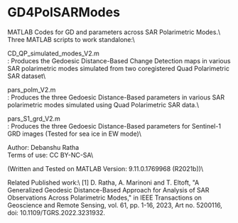 # GD4PolSARModes
 MATLAB Codes for GD and parameters across SAR Polarimetric Modes.\\
 Three MATLAB scripts to work standalone:\\

CD_QP_simulated_modes_V2.m\
: Produces the Gedoesic Distance-Based Change Detection maps in various SAR polarimetric modes simulated from two coregistered Quad Polarimetric SAR dataset\\

pars_polm_V2.m\
: Produces the three Gedoesic Distance-Based parameters in various SAR polarimetric modes simulated using Quad Polarimetric SAR data.\\

pars_S1_grd_V2.m\
: Produces the three Gedoesic Distance-Based parameters for Sentinel-1 GRD images (Tested for sea ice in EW mode)\\

Author: Debanshu Ratha\
Terms of use: CC BY-NC-SA\\

(Written and Tested on MATLAB Version: 9.11.0.1769968 (R2021b))\\

Related Published work:\ 
[1] D. Ratha, A. Marinoni and T. Eltoft, "A Generalized Geodesic 
Distance-Based Approach for Analysis of SAR Observations Across 
Polarimetric Modes," in IEEE Transactions on Geoscience and Remote Sensing, 
vol. 61, pp. 1-16, 2023, Art no. 5200116, doi: 10.1109/TGRS.2022.3231932.         
